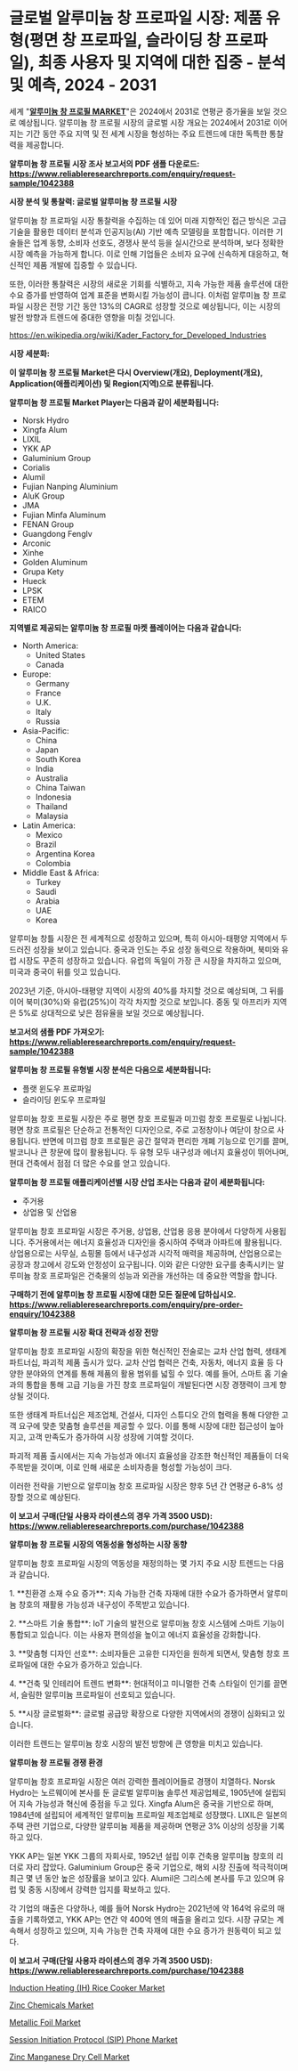 <p><h1>글로벌 알루미늄 창 프로파일 시장: 제품 유형(평면 창 프로파일, 슬라이딩 창 프로파일), 최종 사용자 및 지역에 대한 집중 - 분석 및 예측, 2024 - 2031</h1></p><p>세계 "<strong><a href="https://www.reliableresearchreports.com/aluminum-window-profile-r1042388?utm_campaign=105&utm_medium=8&utm_source=Github&utm_content=ia&utm_term=28092024&utm_id=aluminum-window-profile">알루미늄 창 프로필 MARKET</a></strong>"은 2024에서 2031로 연평균 증가율을 보일 것으로 예상됩니다. 알루미늄 창 프로필 시장의 글로벌 시장 개요는 2024에서 2031로 이어지는 기간 동안 주요 지역 및 전 세계 시장을 형성하는 주요 트렌드에 대한 독특한 통찰력을 제공합니다.</p>
<p><strong>알루미늄 창 프로필 시장 조사 보고서의 PDF 샘플 다운로드: <a href="https://www.reliableresearchreports.com/enquiry/request-sample/1042388?utm_campaign=105&utm_medium=8&utm_source=Github&utm_content=ia&utm_term=28092024&utm_id=aluminum-window-profile">https://www.reliableresearchreports.com/enquiry/request-sample/1042388</a></strong></p>
<p><strong>시장 분석 및 통찰력: 글로벌 알루미늄 창 프로필 시장</strong></p>
<p><p>알루미늄 창 프로파일 시장 통찰력을 수집하는 데 있어 미래 지향적인 접근 방식은 고급 기술을 활용한 데이터 분석과 인공지능(AI) 기반 예측 모델링을 포함합니다. 이러한 기술들은 업계 동향, 소비자 선호도, 경쟁사 분석 등을 실시간으로 분석하며, 보다 정확한 시장 예측을 가능하게 합니다. 이로 인해 기업들은 소비자 요구에 신속하게 대응하고, 혁신적인 제품 개발에 집중할 수 있습니다. </p><p>또한, 이러한 통찰력은 시장의 새로운 기회를 식별하고, 지속 가능한 제품 솔루션에 대한 수요 증가를 반영하여 업계 표준을 변화시킬 가능성이 큽니다. 이처럼 알루미늄 창 프로파일 시장은 전망 기간 동안 13%의 CAGR로 성장할 것으로 예상됩니다, 이는 시장의 발전 방향과 트렌드에 중대한 영향을 미칠 것입니다.</p></p>
<p><a href="%7CAUTHORITHY_DOMAIN_URL%7C?utm_campaign=105&utm_medium=8&utm_source=Github&utm_content=ia&utm_term=28092024&utm_id=aluminum-window-profile">https://en.wikipedia.org/wiki/Kader_Factory_for_Developed_Industries</a></p>
<p><strong>시장 세분화:</strong></p>
<p><strong>이 알루미늄 창 프로필 Market은 다시 Overview(개요), Deployment(개요), Application(애플리케이션) 및 Region(지역)으로 분류됩니다.</strong></p>
<p><strong>알루미늄 창 프로필 Market Player는 다음과 같이 세분화됩니다:</strong></p>
<p><ul><li>Norsk Hydro</li><li>Xingfa Alum</li><li>LIXIL</li><li>YKK AP</li><li>Galuminium Group</li><li>Corialis</li><li>Alumil</li><li>Fujian Nanping Aluminium</li><li>AluK Group</li><li>JMA</li><li>Fujian Minfa Aluminum</li><li>FENAN Group</li><li>Guangdong Fenglv</li><li>Arconic</li><li>Xinhe</li><li>Golden Aluminum</li><li>Grupa Kety</li><li>Hueck</li><li>LPSK</li><li>ETEM</li><li>RAICO</li></ul></p>
<p><strong>지역별로 제공되는 알루미늄 창 프로필 마켓 플레이어는 다음과 같습니다:</strong></p>
<p><ul>
    <li>
        North America:
        <ul>
            <li>United States</li>
            <li>Canada</li>
        </ul>
    </li>
    <li>
        Europe:
        <ul>
            <li>Germany</li>
            <li>France</li>
            <li>U.K.</li>
            <li>Italy</li>
            <li>Russia</li>
        </ul>
    </li>
    <li>
        Asia-Pacific:
        <ul>
            <li>China</li>
            <li>Japan</li>
            <li>South Korea</li>
            <li>India</li>
            <li>Australia</li>
            <li>China Taiwan</li>
            <li>Indonesia</li>
            <li>Thailand</li>
            <li>Malaysia</li>
        </ul>
    </li>
    <li>
        Latin America:
        <ul>
            <li>Mexico</li>
            <li>Brazil</li>
            <li>Argentina Korea</li>
            <li>Colombia</li>
        </ul>
    </li>
    <li>
        Middle East & Africa:
        <ul>
            <li>Turkey</li>
            <li>Saudi</li>
            <li>Arabia</li>
            <li>UAE</li>
            <li>Korea</li>
        </ul>
    </li>
    </ul></p>
<p><p>알루미늄 창틀 시장은 전 세계적으로 성장하고 있으며, 특히 아시아-태평양 지역에서 두드러진 성장을 보이고 있습니다. 중국과 인도는 주요 성장 동력으로 작용하며, 북미와 유럽 시장도 꾸준히 성장하고 있습니다. 유럽의 독일이 가장 큰 시장을 차지하고 있으며, 미국과 중국이 뒤를 잇고 있습니다. </p><p>2023년 기준, 아시아-태평양 지역이 시장의 40%를 차지할 것으로 예상되며, 그 뒤를 이어 북미(30%)와 유럽(25%)이 각각 차지할 것으로 보입니다. 중동 및 아프리카 지역은 5%로 상대적으로 낮은 점유율을 보일 것으로 예상됩니다.</p></p>
<p><strong>보고서의 샘플 PDF 가져오기: <a href="https://www.reliableresearchreports.com/enquiry/request-sample/1042388?utm_campaign=105&utm_medium=8&utm_source=Github&utm_content=ia&utm_term=28092024&utm_id=aluminum-window-profile">https://www.reliableresearchreports.com/enquiry/request-sample/1042388</a></strong></p>
<p><strong>알루미늄 창 프로필 유형별 시장 분석은 다음으로 세분화됩니다:</strong></p>
<p><ul><li>플랫 윈도우 프로파일</li><li>슬라이딩 윈도우 프로파일</li></ul></p>
<p><p>알루미늄 창호 프로필 시장은 주로 평면 창호 프로필과 미끄럼 창호 프로필로 나뉩니다. 평면 창호 프로필은 단순하고 전통적인 디자인으로, 주로 고정창이나 여닫이 창으로 사용됩니다. 반면에 미끄럼 창호 프로필은 공간 절약과 편리한 개폐 기능으로 인기를 끌며, 발코니나 큰 창문에 많이 활용됩니다. 두 유형 모두 내구성과 에너지 효율성이 뛰어나며, 현대 건축에서 점점 더 많은 수요를 얻고 있습니다.</p></p>
<p><strong>알루미늄 창 프로필 애플리케이션별 시장 산업 조사는 다음과 같이 세분화됩니다:</strong></p>
<p><ul><li>주거용</li><li>상업용 및 산업용</li></ul></p>
<p><p>알루미늄 창호 프로파일 시장은 주거용, 상업용, 산업용 응용 분야에서 다양하게 사용됩니다. 주거용에서는 에너지 효율성과 디자인을 중시하여 주택과 아파트에 활용됩니다. 상업용으로는 사무실, 쇼핑몰 등에서 내구성과 시각적 매력을 제공하며, 산업용으로는 공장과 창고에서 강도와 안정성이 요구됩니다. 이와 같은 다양한 요구를 충족시키는 알루미늄 창호 프로파일은 건축물의 성능과 외관을 개선하는 데 중요한 역할을 합니다.</p></p>
<p><strong>구매하기 전에 알루미늄 창 프로필 시장에 대한 모든 질문에 답하십시오. <a href="https://www.reliableresearchreports.com/enquiry/pre-order-enquiry/1042388?utm_campaign=105&utm_medium=8&utm_source=Github&utm_content=ia&utm_term=28092024&utm_id=aluminum-window-profile">https://www.reliableresearchreports.com/enquiry/pre-order-enquiry/1042388</a></strong></p>
<p><strong>알루미늄 창 프로필 시장 확대 전략과 성장 전망</strong></p>
<p><p>알루미늄 창호 프로파일 시장의 확장을 위한 혁신적인 전술로는 교차 산업 협력, 생태계 파트너십, 파괴적 제품 출시가 있다. 교차 산업 협력은 건축, 자동차, 에너지 효율 등 다양한 분야와의 연계를 통해 제품의 활용 범위를 넓힐 수 있다. 예를 들어, 스마트 홈 기술과의 통합을 통해 고급 기능을 가진 창호 프로파일이 개발된다면 시장 경쟁력이 크게 향상될 것이다.</p><p>또한 생태계 파트너십은 제조업체, 건설사, 디자인 스튜디오 간의 협력을 통해 다양한 고객 요구에 맞춘 맞춤형 솔루션을 제공할 수 있다. 이를 통해 시장에 대한 접근성이 높아지고, 고객 만족도가 증가하여 시장 성장에 기여할 것이다.</p><p>파괴적 제품 출시에서는 지속 가능성과 에너지 효율성을 강조한 혁신적인 제품들이 더욱 주목받을 것이며, 이로 인해 새로운 소비자층을 형성할 가능성이 크다. </p><p>이러한 전략을 기반으로 알루미늄 창호 프로파일 시장은 향후 5년 간 연평균 6-8% 성장할 것으로 예상된다.</p></p>
<p><strong>이 보고서 구매(단일 사용자 라이센스의 경우 가격 3500 USD): <a href="https://www.reliableresearchreports.com/purchase/1042388?utm_campaign=105&utm_medium=8&utm_source=Github&utm_content=ia&utm_term=28092024&utm_id=aluminum-window-profile">https://www.reliableresearchreports.com/purchase/1042388</a></strong></p>
<p><strong>알루미늄 창 프로필 시장의 역동성을 형성하는 시장 동향</strong></p>
<p><p>알루미늄 창호 프로파일 시장의 역동성을 재정의하는 몇 가지 주요 시장 트렌드는 다음과 같습니다.</p><p>1. **친환경 소재 수요 증가**: 지속 가능한 건축 자재에 대한 수요가 증가하면서 알루미늄 창호의 재활용 가능성과 내구성이 주목받고 있습니다.</p><p>2. **스마트 기술 통합**: IoT 기술의 발전으로 알루미늄 창호 시스템에 스마트 기능이 통합되고 있습니다. 이는 사용자 편의성을 높이고 에너지 효율성을 강화합니다.</p><p>3. **맞춤형 디자인 선호**: 소비자들은 고유한 디자인을 원하게 되면서, 맞춤형 창호 프로파일에 대한 수요가 증가하고 있습니다.</p><p>4. **건축 및 인테리어 트렌드 변화**: 현대적이고 미니멀한 건축 스타일이 인기를 끌면서, 슬림한 알루미늄 프로파일이 선호되고 있습니다.</p><p>5. **시장 글로벌화**: 글로벌 공급망 확장으로 다양한 지역에서의 경쟁이 심화되고 있습니다. </p><p>이러한 트렌드는 알루미늄 창호 시장의 발전 방향에 큰 영향을 미치고 있습니다.</p></p>
<p><strong>알루미늄 창 프로필 경쟁 환경</strong></p>
<p><p>알루미늄 창호 프로파일 시장은 여러 강력한 플레이어들로 경쟁이 치열하다. Norsk Hydro는 노르웨이에 본사를 둔 글로벌 알루미늄 솔루션 제공업체로, 1905년에 설립되어 지속 가능성과 혁신에 중점을 두고 있다. Xingfa Alum은 중국을 기반으로 하며, 1984년에 설립되어 세계적인 알루미늄 프로파일 제조업체로 성장했다. LIXIL은 일본의 주택 관련 기업으로, 다양한 알루미늄 제품을 제공하며 연평균 3% 이상의 성장을 기록하고 있다.</p><p>YKK AP는 일본 YKK 그룹의 자회사로, 1952년 설립 이후 건축용 알루미늄 창호의 리더로 자리 잡았다. Galuminium Group은 중국 기업으로, 해외 시장 진출에 적극적이며 최근 몇 년 동안 높은 성장률을 보이고 있다. Alumil은 그리스에 본사를 두고 있으며 유럽 및 중동 시장에서 강력한 입지를 확보하고 있다.</p><p>각 기업의 매출은 다양하나, 예를 들어 Norsk Hydro는 2021년에 약 164억 유로의 매출을 기록하였고, YKK AP는 연간 약 400억 엔의 매출을 올리고 있다. 시장 규모는 계속해서 성장하고 있으며, 지속 가능한 건축 자재에 대한 수요 증가가 원동력이 되고 있다.</p></p>
<p><strong>이 보고서 구매(단일 사용자 라이센스의 경우 가격 3500 USD): <a href="https://www.reliableresearchreports.com/purchase/1042388?utm_campaign=105&utm_medium=8&utm_source=Github&utm_content=ia&utm_term=28092024&utm_id=aluminum-window-profile">https://www.reliableresearchreports.com/purchase/1042388</a></strong></p>
<p><p><a href="https://issuu.com/reportprime-2/docs/induction-heating-ih-rice-cooker-ma_b4e79bc7783875?utm_campaign=105&utm_medium=8&utm_source=Github&utm_content=ia&utm_term=28092024&utm_id=aluminum-window-profile">Induction Heating (IH) Rice Cooker Market</a></p><p><a href="https://www.linkedin.com/pulse/market-trends-global-zinc-chemicals-forecast-analysis-2024-d83ge?utm_campaign=105&utm_medium=8&utm_source=Github&utm_content=ia&utm_term=28092024&utm_id=aluminum-window-profile">Zinc Chemicals Market</a></p><p><a href="https://www.linkedin.com/pulse/strategic-roadmap-global-metallic-foil-market-insights-opportunities-0uqze?utm_campaign=105&utm_medium=8&utm_source=Github&utm_content=ia&utm_term=28092024&utm_id=aluminum-window-profile">Metallic Foil Market</a></p><p><a href="https://issuu.com/reportprime-2/docs/session-initiation-protocol-sip-pho_08786cca62300c?utm_campaign=105&utm_medium=8&utm_source=Github&utm_content=ia&utm_term=28092024&utm_id=aluminum-window-profile">Session Initiation Protocol (SIP) Phone Market</a></p><p><a href="https://github.com/LacThu1/Market-Research-Report-List-1/blob/main/zinc-manganese-dry-cell-market.md?utm_campaign=105&utm_medium=8&utm_source=Github&utm_content=ia&utm_term=28092024&utm_id=aluminum-window-profile">Zinc Manganese Dry Cell Market</a></p></p>